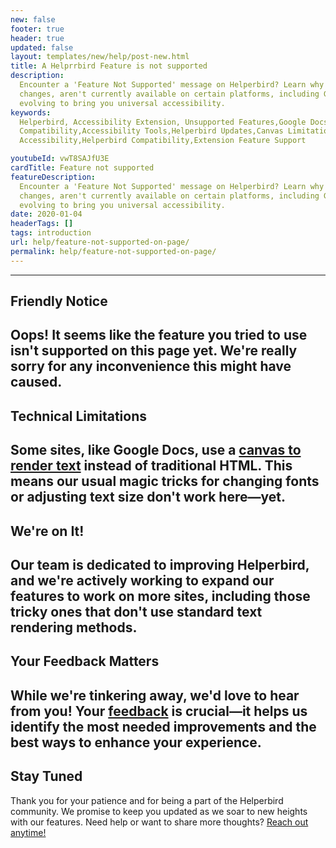 ```yaml
---
new: false
footer: true
header: true
updated: false
layout: templates/new/help/post-new.html
title: A Helprrbird Feature is not supported
description:
  Encounter a 'Feature Not Supported' message on Helperbird? Learn why some enhancements, like font
  changes, aren't currently available on certain platforms, including Google Docs, and how we're
  evolving to bring you universal accessibility.
keywords:
  Helperbird, Accessibility Extension, Unsupported Features,Google Docs Accessibility,Web Extension
  Compatibility,Accessibility Tools,Helperbird Updates,Canvas Limitations, User Experience
  Accessibility,Helperbird Compatibility,Extension Feature Support

youtubeId: vwT8SAJfU3E
cardTitle: Feature not supported
featureDescription:
  Encounter a 'Feature Not Supported' message on Helperbird? Learn why some enhancements, like font
  changes, aren't currently available on certain platforms, including Google Docs, and how we're
  evolving to bring you universal accessibility.
date: 2020-01-04
headerTags: []
tags: introduction
url: help/feature-not-supported-on-page/
permalink: help/feature-not-supported-on-page/
---
```


---

## Friendly Notice

## Oops! It seems like the feature you tried to use isn't supported on this page yet. We're really sorry for any inconvenience this might have caused.

## Technical Limitations

## Some sites, like Google Docs, use a [canvas to render text](https://zapier.com/blog/google-docs-canvas-based-rendering/) instead of traditional HTML. This means our usual magic tricks for changing fonts or adjusting text size don't work here—yet.

## We're on It!

## Our team is dedicated to improving Helperbird, and we're actively working to expand our features to work on more sites, including those tricky ones that don't use standard text rendering methods.

## Your Feedback Matters

## While we're tinkering away, we'd love to hear from you! Your [feedback](/feedback/) is crucial—it helps us identify the most needed improvements and the best ways to enhance your experience.

## Stay Tuned

Thank you for your patience and for being a part of the Helperbird community. We promise to keep you
updated as we soar to new heights with our features. Need help or want to share more thoughts?
[Reach out anytime!](/support/)
